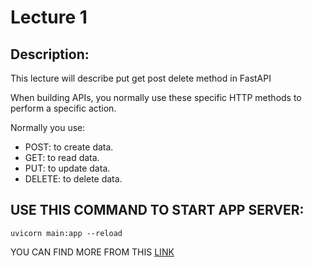 # Lecture 1
## Description:
This lecture will describe put get post delete method in FastAPI

When building APIs, you normally use these specific HTTP methods to perform a specific action.

Normally you use:

* POST: to create data.
* GET: to read data.
* PUT: to update data.
* DELETE: to delete data.

## USE THIS COMMAND TO START APP SERVER:
```
uvicorn main:app --reload
```

YOU CAN FIND MORE FROM THIS [LINK](https://fastapi.tiangolo.com/tutorial/first-steps/#alternative-api-docs)